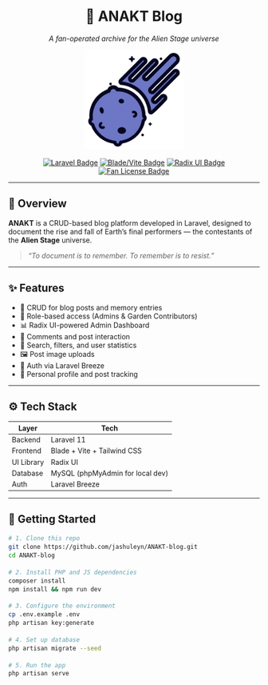 <h1 align="center">🌌 ANAKT Blog</h1>
<p align="center"><em>A fan-operated archive for the Alien Stage universe</em></p>

<p align="center">
  <img src="public/images/ANAKT-logo.png" alt="ANAKT Logo" width="200" />
</p>

<p align="center">
  <a href="https://laravel.com/"><img src="https://img.shields.io/badge/built%20with-Laravel-red?style=flat&logo=laravel" alt="Laravel Badge"></a>
  <a href="#"><img src="https://img.shields.io/badge/frontend-Blade%20%2B%20Vite-blue?style=flat&logo=tailwind-css" alt="Blade/Vite Badge"></a>
  <a href="#"><img src="https://img.shields.io/badge/UI-Radix%20UI-lightgrey?style=flat" alt="Radix UI Badge"></a>
  <a href="#"><img src="https://img.shields.io/badge/license-Fan%20Project-important?style=flat" alt="Fan License Badge"></a>
</p>

---

## 🧭 Overview

**ANAKT** is a CRUD-based blog platform developed in Laravel, designed to document the rise and fall of Earth’s final performers — the contestants of the **Alien Stage** universe. 

> _“To document is to remember. To remember is to resist.”_

---

## ✨ Features

- 📝 CRUD for blog posts and memory entries  
- 👥 Role-based access (Admins & Garden Contributors)  
- 📊 Radix UI-powered Admin Dashboard  
- 💬 Comments and post interaction  
- 🔎 Search, filters, and user statistics  
- 🖼️ Post image uploads  
- 🔐 Auth via Laravel Breeze  
- 📁 Personal profile and post tracking

---

## ⚙️ Tech Stack

| Layer      | Tech                                |
|------------|-------------------------------------|
| Backend    | Laravel 11                          |
| Frontend   | Blade + Vite + Tailwind CSS         |
| UI Library | Radix UI                            |
| Database   | MySQL (phpMyAdmin for local dev)    |
| Auth       | Laravel Breeze                      |

---

## 🚀 Getting Started

```bash
# 1. Clone this repo
git clone https://github.com/jashuleyn/ANAKT-blog.git
cd ANAKT-blog

# 2. Install PHP and JS dependencies
composer install
npm install && npm run dev

# 3. Configure the environment
cp .env.example .env
php artisan key:generate

# 4. Set up database
php artisan migrate --seed

# 5. Run the app
php artisan serve

